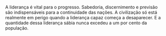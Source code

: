 ﻿A liderança é vital para o progresso. Sabedoria, discernimento e previsão são indispensáveis para a continuidade das nações. A civilização só está realmente em perigo quando a liderança capaz começa a desaparecer. E a quantidade dessa liderança sábia nunca excedeu a um por cento da população.